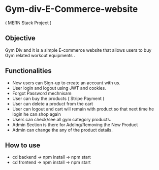 # Gym-div-E-Commerce-website
( MERN Stack Project )

## Objective

Gym Div and it is a simple E-commerce website that allows users to buy Gym related workout equipments .

## Functionalities

- New users can Sign-up to create an account with us.
- User login and logout using JWT and cookies.
- Forgot Password mechnisam
- User can buy the products ( Stripe Payment )
- User can delete a product from the cart
- User can logout and cart will remain with product so that next time he login he can shop again 
- Users can check/see all gym category products.
- Admin Section is there for Adding/Removing the New Product
- Admin can change the any of the product details.

## How to use

- cd backend -> npm install -> npm start
- cd frontend -> npm install -> npm start
